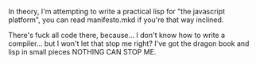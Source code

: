 In theory, I'm attempting to write a practical lisp for "the javascript platform", you can read manifesto.mkd if you're that way inclined.

There's fuck all code there, because... I don't know how to write a compiler... but I won't let that stop me right? I've got the dragon book and lisp in small pieces NOTHING CAN STOP ME.
